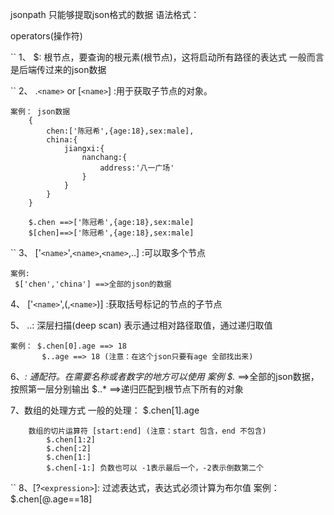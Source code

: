 jsonpath 只能够提取json格式的数据
    语法格式：

operators(操作符)

`` 1、 $: 根节点，要查询的根元素(根节点)，这将启动所有路径的表达式
      一般而言是后端传过来的json数据

`` 2、 .`<name>`  or [`<name>`] :用于获取子节点的对象。

    案例： json数据
        {
            chen:['陈冠希',{age:18},sex:male],
            china:{
                jiangxi:{
                    nanchang:{ 
                        address:'八一广场'
                    }
                }
            }
        }

        $.chen ==>['陈冠希',{age:18},sex:male]
        $[chen]==>['陈冠希',{age:18},sex:male]

`` 3、 ['`<name>`',`<name>`,`<name>`,..] :可以取多个节点

    案例:
     $['chen','china'] ==>全部的json的数据

 4、 ['`<name>`',(,``<name>``)] :获取括号标记的节点的子节点

 5、 ..:  深层扫描(deep scan) 表示通过相对路径取值，通过递归取值

    案例： $.chen[0].age ==> 18
           $..age ==> 18 (注意：在这个json只要有age 全部找出来)

 6、*: 通配符。在需要名称或者数字的地方可以使用
    案例
        $.* ==>全部的json数据，按照第一层分别输出
        $..* ==>递归匹配到根节点下所有的对象

 7、数组的处理方式
        一般的处理： $.chen[1].age

        数组的切片运算符 [start:end] (注意：start 包含，end 不包含)
            $.chen[1:2]
            $.chen[:2]
            $.chen[1:]
            $.chen[-1:] 负数也可以 -1表示最后一个，-2表示倒数第二个

`` 8、[?`<expression>`]: 过滤表达式，表达式必须计算为布尔值
        案例： $.chen[@.age==18]
